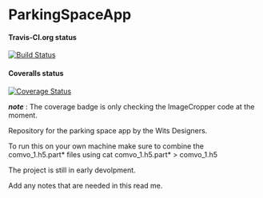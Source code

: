 # ParkingSpaceApp

#### Travis-CI.org status
[![Build Status](https://travis-ci.org/PierceB/ParkingSpaceApp.svg?branch=master)](https://travis-ci.org/PierceB/ParkingSpaceApp)

#### Coveralls status
[![Coverage Status](https://coveralls.io/repos/github/PierceB/ParkingSpaceApp/badge.svg?branch=master)](https://coveralls.io/github/PierceB/ParkingSpaceApp?branch=master)

***note*** : The coverage badge is only checking the ImageCropper code at the moment.
  
Repository for the parking space app by the Wits Designers. 

To run this on your own machine make sure to combine the comvo_1.h5.part* files using 
cat comvo_1.h5.part* > comvo_1.h5

The project is still in early devolpment. 

Add any notes that are needed in this read me. 

